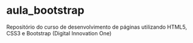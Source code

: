 # aula_bootstrap
Repositório do curso de desenvolvimento de páginas utilizando HTML5, CSS3 e Bootstrap (Digital Innovation One)
